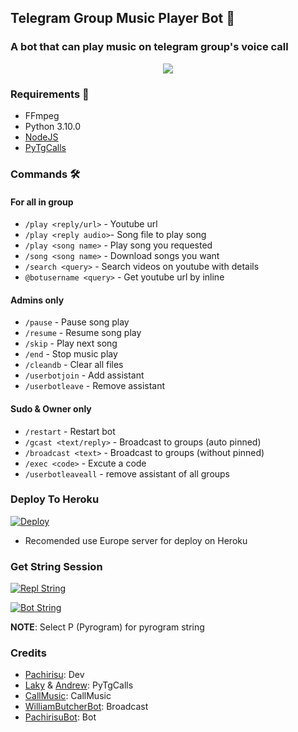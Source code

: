 <h2 align="centre">Telegram Group Music Player Bot 🎵</h2>

### A bot that can play music on telegram group's voice call

<p align="center">
  <img src="https://telegra.ph/file/4d92956ee94763dc48f8a.jpg">
</p>

<h3>Requirements 📝</h3>

- FFmpeg
- Python 3.10.0
- [NodeJS](https://nodesource.com/)
- [PyTgCalls](https://github.com/pytgcalls/pytgcalls)

### Commands 🛠
#### For all in group
- `/play <reply/url>` - Youtube url
- `/play <reply audio>`- Song file to play song
- `/play <song name>` - Play song you requested
- `/song <song name>` - Download songs you want
- `/search <query>` - Search videos on youtube with details
- `@botusername <query>` - Get youtube url by inline

#### Admins only
- `/pause` - Pause song play
- `/resume` - Resume song play
- `/skip` - Play next song
- `/end` - Stop music play
- `/cleandb` - Clear all files
- `/userbotjoin` - Add assistant
- `/userbotleave` - Remove assistant

#### Sudo & Owner only
- `/restart` - Restart bot
- `/gcast <text/reply>` - Broadcast to groups (auto pinned)
- `/broadcast <text>` - Broadcast to groups (without pinned)
- `/exec <code>` - Excute a code
- `/userbotleaveall` - remove assistant of all groups

### Deploy To Heroku</h4>

[![Deploy](https://www.herokucdn.com/deploy/button.svg)](https://heroku.com/deploy?template=https://github.com/ThePachirisu/PachirisuMusic/tree/main)

+ Recomended use Europe server for deploy on Heroku

### Get String Session</h5>
[![Repl String](https://img.shields.io/badge/repl.it-generateString-yellowgreen)](http://replit.com/@UserLazy/UserLazyString)

[![Bot String](https://img.shields.io/badge/%F0%9F%A4%96%20-StringBot-blue)](http://t.me/GetStringXbot)

**NOTE**: Select P (Pyrogram) for pyrogram string

### Credits
- [Pachirisu](https://github.com/ThePachirisu): Dev
- [Laky](https://github.com/Laky-64) & [Andrew](https://github.com/AndrewLaneX): PyTgCalls
- [CallMusic](https://github.com/Callsmusic): CallMusic
- [WilliamButcherBot](https://github.com/TheHamkerCat/WilliamButcherBot): Broadcast 
- [PachirisuBot](https://t.me/PachirisuXbot): Bot

